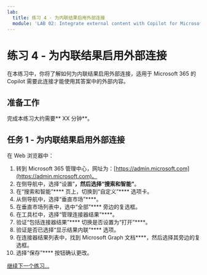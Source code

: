 ```yaml
---
lab:
  title: 练习 4 - 为内联结果启用外部连接
  module: 'LAB 02: Integrate external content with Copilot for Microsoft 365 using Microsoft Graph connectors built with .NET'
---
```


# 练习 4 - 为内联结果启用外部连接

在本练习中，你将了解如何为内联结果启用外部连接，适用于 Microsoft 365 的 Copilot 需要此连接才能使用其答案中的外部内容。

## 准备工作

完成本练习大约需要** XX 分钟**。

## 任务 1 - 为内联结果启用外部连接

在 Web 浏览器中：

1. 转到 Microsoft 365 管理中心，网址为：[https://admin.microsoft.com](https://admin.microsoft.com)。
1. 在侧导航中，选择“设置”****，然后选择“搜索和智能”****。
1. 在“搜索和智能”**** 页上，切换到“自定义”**** 选项卡。
1. 从侧导航中，选择“垂直市场”****。
1. 在垂直市场列表中，选中“全部”**** 旁边的复选框。
1. 在工具栏中，选择“管理连接器结果”****。
1. 验证“包括连接器结果”**** 切换是否设置为“打开”****。
1. 验证是否已选择“显示结果内联”**** 选项。
1. 在连接器结果列表中，找到 Microsoft Graph 文档****，然后选择其旁边的复选框。
1. 选择“保存”**** 按钮确认更改。

[继续下一个练习...](./6-exercise-get-answers-from-external-content.md)
